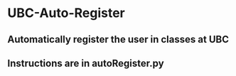 # UBC-Auto-Register
## Automatically register the user in classes at UBC
## Instructions are in autoRegister.py
